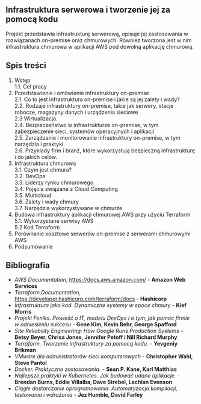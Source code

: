 ## Infrastruktura serwerowa i tworzenie jej za pomocą kodu

Projekt przedstawia infrastrukturę serwerową, opisuje jej zastosowania w rozwiązanach on-premise oraz chmurowych. Również tworzona jest w nim infrastruktura chmurowa w aplikacji AWS pod dowolną aplikację chmurową.
<br>

## Spis treści

1. Wstęp<br>
1.1. Cel pracy<br>
2. Przedstawienie i omówienie infrastruktury on-premise<br>
  2.1. Co to jest infrastruktura on-premise i jakie są jej zalety i wady?<br>
  2.2. Rodzaje infrastruktury on-premise, takie jak serwery, stacje robocze, magazyny danych i urządzenia sieciowe<br>
  2.3 Wirtualizacja.<br>
  2.4. Bezpieczeństwo w infrastrukturze on-premise, w tym zabezpieczenie sieci, systemów operacyjnych i aplikacji<br>
  2.5. Zarządzanie i monitorowanie infrastruktury on-premise, w tym narzędzia i praktyki.<br>
  2.6. Przykłady firm i branż, które wykorzystują bezpieczną infrastrukturę i do jakich celów.<br>
3. Infrastruktura chmurowa<br>
  3.1. Czym jest chmura?<br>
  3.2. DevOps<br>
  3.3. Liderzy rynku chmurowego<br>
  3.4. Pojęcia związane z Cloud Computing<br>
  3.5. Multicloud<br>
  3.6. Zalety i wady chmury<br>
  3.7. Narzędzia wykorzystywane w chmurze<br>
5. Budowa infrastruktury aplikacji chmurowej AWS przy użyciu Terraform<br>
  5.1. Wykorzystane serwisy AWS<br>
  5.2  Kod Terraform
6. Porównanie kosztowe serwerów on-premise z serwerami chmurowymi AWS
7. Podsumowanie

## Bibliografia

* _AWS Documentation_, https://docs.aws.amazon.com/ - __Amazon Web Services__
* _Terraform Documentation_, https://developer.hashicorp.com/terraform/docs - __Hashicorp__
* _Infrastruktura jako kod. Dynamiczne systemy w epoce chmury_ - __Kief Morris__
* _Projekt Feniks. Powieść o IT, modelu DevOps i o tym, jak pomóc firmie w odniesieniu sukcesu_ - __Gene Kim, Kevin Behr, George Spafford__
* _Site Reliability Engineering: How Google Runs Production Systems_ - __Betsy Beyer, Chrisa Jones, Jennifer Petoff i Nill Richard Murphy__
* _Terraform. Tworzenie infrastruktury za pomocą kodu._ - __Yevgeniy Brikman__
* _VMware dla administratorów sieci komputerowych_ - __Christopher Wahl, Steve Pantol__
* _Docker. Praktyczne zastosowania._ - __Sean P. Kane, Karl Matthias__
* _Najlepsze praktyki w Kubernetes. Jak budować udane aplikacje._ - __Brendan Burns, Eddie Villalba, Dave Strebel, Lachlan Evenson__
* _Ciągłe dostarczanie oprogramowania. Automatyzacja kompilacji, testowania i wdrażania_ - __Jez Humble, David Farley__
